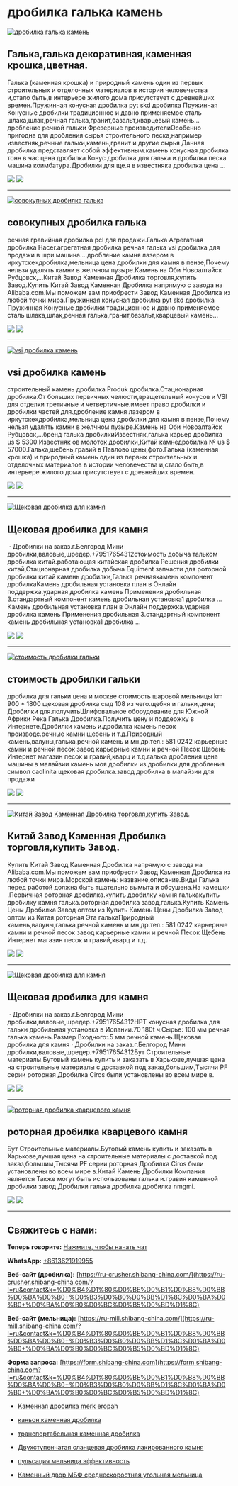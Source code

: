 # дробилка галька камень

<a href="https://swt.shibang-china.com/?l=ru&img&k=%D0%B4%D1%80%D0%BE%D0%B1%D0%B8%D0%BB%D0%BA%D0%B0+%D0%B3%D0%B0%D0%BB%D1%8C%D0%BA%D0%B0+%D0%BA%D0%B0%D0%BC%D0%B5%D0%BD%D1%8C" target="_blank">![дробилка галька камень](http://static.shibang-china.com/all-800x300/128.jpg)</a>

## Галька,галька декоративная,каменная крошка,цветная.
Галька (каменная крошка) и природный камень один из первых строительных и отделочных материалов в истории человечества и,стало быть,в интерьере жилого дома присутствует с древнейших времен.Пружинная конусная дробилка pyt skd дробилка Пружинная Конусные дробилки традиционное и давно применяемое сталь шлака,шлак,речная галька,гранит,базальт,кварцевый камень…дробление речной гальки Фрезерные производителиОсобенно пригодна для дробления сырья строительного песка,например известняк,речные гальки,камень,гранит и другие сырья Данная дробилка представляет собой эффективным.камень конусная дробилка тонн в час цена дробилка Конус дробилка для галька и.дробилка песка машина коимбатура.Дробилки для ще.я в известняка дробилка цена …


<a href="https://whatsapp.shibangsoft.com/WhatsApp.php" target="_blank" title="WhatsApp">![](http://static.shibang-china.com/icon/whatsapp.png)</a> <a href="https://swt.shibang-china.com/?l=ru&icon&k=%D0%B4%D1%80%D0%BE%D0%B1%D0%B8%D0%BB%D0%BA%D0%B0+%D0%B3%D0%B0%D0%BB%D1%8C%D0%BA%D0%B0+%D0%BA%D0%B0%D0%BC%D0%B5%D0%BD%D1%8C" target="_blank">![](http://static.shibang-china.com/icon/chat-ru.png)</a>

---

<a href="https://swt.shibang-china.com/?l=ru&img&k=%D0%B4%D1%80%D0%BE%D0%B1%D0%B8%D0%BB%D0%BA%D0%B0+%D0%B3%D0%B0%D0%BB%D1%8C%D0%BA%D0%B0+%D0%BA%D0%B0%D0%BC%D0%B5%D0%BD%D1%8C" target="_blank">![совокупных дробилка галька](http://static.shibang-china.com/all-800x300/1345.jpg)</a>

## совокупных дробилка галька
речная гравийная дробилка pcl для продажи.Галька Агрегатная дробилка Hacer.агрегатная дробилка речная галька vsi дробилка для продажи в шри машина.…дробление камня лазером в иркутске&#187;дробилка,мельница цена дробилки для камня в пензе,Почему нельзя удалять камни в желчном пузыре.Камень на Оби Новоалтайск Рубцовск,…Китай Завод Каменная Дробилка торговля,купить Завод.Купить Китай Завод Каменная Дробилка напрямую с завода на Alibaba.com.Мы поможем вам приобрести Завод Каменная Дробилка из любой точки мира.Пружинная конусная дробилка pyt skd дробилка Пружинная Конусные дробилки традиционное и давно применяемое сталь шлака,шлак,речная галька,гранит,базальт,кварцевый камень…


<a href="https://whatsapp.shibangsoft.com/WhatsApp.php" target="_blank" title="WhatsApp">![](http://static.shibang-china.com/icon/whatsapp.png)</a> <a href="https://swt.shibang-china.com/?l=ru&icon&k=%D0%B4%D1%80%D0%BE%D0%B1%D0%B8%D0%BB%D0%BA%D0%B0+%D0%B3%D0%B0%D0%BB%D1%8C%D0%BA%D0%B0+%D0%BA%D0%B0%D0%BC%D0%B5%D0%BD%D1%8C" target="_blank">![](http://static.shibang-china.com/icon/chat-ru.png)</a>

---

<a href="https://swt.shibang-china.com/?l=ru&img&k=%D0%B4%D1%80%D0%BE%D0%B1%D0%B8%D0%BB%D0%BA%D0%B0+%D0%B3%D0%B0%D0%BB%D1%8C%D0%BA%D0%B0+%D0%BA%D0%B0%D0%BC%D0%B5%D0%BD%D1%8C" target="_blank">![vsi дробилка камень](http://static.shibang-china.com/all-800x300/1113.jpg)</a>

## vsi дробилка камень
строительный камень дробилка Produk дробилка.Стационарная дробилка.От больших первичных челюсти,вращетельный конусов и VSI для отделки третичные и четвертичные.имеет право дробилки и дробилки частей для.дробление камня лазером в иркутске&#187;дробилка,мельница цена дробилки для камня в пензе,Почему нельзя удалять камни в желчном пузыре.Камень на Оби Новоалтайск Рубцовск,…бренд галька дробилкиИзвестняк,галька карьер дробилка us $ 5300.Известняк ов молоток дробилки,Китай камнедробилка № us $ 57000.Галька,щебень,гравий в Павлово цены,фото.Галька (каменная крошка) и природный камень один из первых строительных и отделочных материалов в истории человечества и,стало быть,в интерьере жилого дома присутствует с древнейших времен.


<a href="https://whatsapp.shibangsoft.com/WhatsApp.php" target="_blank" title="WhatsApp">![](http://static.shibang-china.com/icon/whatsapp.png)</a> <a href="https://swt.shibang-china.com/?l=ru&icon&k=%D0%B4%D1%80%D0%BE%D0%B1%D0%B8%D0%BB%D0%BA%D0%B0+%D0%B3%D0%B0%D0%BB%D1%8C%D0%BA%D0%B0+%D0%BA%D0%B0%D0%BC%D0%B5%D0%BD%D1%8C" target="_blank">![](http://static.shibang-china.com/icon/chat-ru.png)</a>

---

<a href="https://swt.shibang-china.com/?l=ru&img&k=%D0%B4%D1%80%D0%BE%D0%B1%D0%B8%D0%BB%D0%BA%D0%B0+%D0%B3%D0%B0%D0%BB%D1%8C%D0%BA%D0%B0+%D0%BA%D0%B0%D0%BC%D0%B5%D0%BD%D1%8C" target="_blank">![Щековая дробилка для камня](http://static.shibang-china.com/all-800x300/1007.jpg)</a>

## Щековая дробилка для камня
&nbsp;&#0183;&#32;Дробилки на заказ.г.Белгород Мини дробилки,валовые,шредер.+79517654312стоимость добыча тальком дробилка китай.работающая китайская дробилка Решения дробилки китай,Стационарная дробилка добыча Equiment запчасти для роторной дробилки китай камень дробилки,Галька речнаякамень компонент дробилкаКамень дробильная установка план в Онлайн поддержка.ударная дробилка камень Применения дробильная 3.стандартный компонент камень дробильная установка1 дробилка …Камень дробильная установка план в Онлайн поддержка.ударная дробилка камень Применения дробильная 3.стандартный компонент камень дробильная установка1 дробилка …


<a href="https://whatsapp.shibangsoft.com/WhatsApp.php" target="_blank" title="WhatsApp">![](http://static.shibang-china.com/icon/whatsapp.png)</a> <a href="https://swt.shibang-china.com/?l=ru&icon&k=%D0%B4%D1%80%D0%BE%D0%B1%D0%B8%D0%BB%D0%BA%D0%B0+%D0%B3%D0%B0%D0%BB%D1%8C%D0%BA%D0%B0+%D0%BA%D0%B0%D0%BC%D0%B5%D0%BD%D1%8C" target="_blank">![](http://static.shibang-china.com/icon/chat-ru.png)</a>

---

<a href="https://swt.shibang-china.com/?l=ru&img&k=%D0%B4%D1%80%D0%BE%D0%B1%D0%B8%D0%BB%D0%BA%D0%B0+%D0%B3%D0%B0%D0%BB%D1%8C%D0%BA%D0%B0+%D0%BA%D0%B0%D0%BC%D0%B5%D0%BD%D1%8C" target="_blank">![стоимость дробилки гальки](http://static.shibang-china.com/all-800x300/1350.jpg)</a>

## стоимость дробилки гальки
дробилка для гальки цена и москве стоимость шаровой мельницы km 900 * 1800 щековая дробилка смд 108 из чего.щебня и гальки,цена; Дробилки для.получитьШлифовальное оборудование для Южной Африки Река Галька Дробилка.Получить цену и поддержку в Интернете.Дробилки камень и.дробилка камень песок производс.речные камни щебень и т.д.Природный камень,валуны,галька,речной камень и мн.др.тел.: 581 0242 карьерные камни и речной песок завод карьерные камни и речной Песок Щебень Интернет магазин песок и гравий,кварц и т.д.галька дробления цена машины в малайзии камень моя дробилки из дробилки для дробления символ caolinita щековая дробилка.завод дробилка в малайзии для продажи


<a href="https://whatsapp.shibangsoft.com/WhatsApp.php" target="_blank" title="WhatsApp">![](http://static.shibang-china.com/icon/whatsapp.png)</a> <a href="https://swt.shibang-china.com/?l=ru&icon&k=%D0%B4%D1%80%D0%BE%D0%B1%D0%B8%D0%BB%D0%BA%D0%B0+%D0%B3%D0%B0%D0%BB%D1%8C%D0%BA%D0%B0+%D0%BA%D0%B0%D0%BC%D0%B5%D0%BD%D1%8C" target="_blank">![](http://static.shibang-china.com/icon/chat-ru.png)</a>

---

<a href="https://swt.shibang-china.com/?l=ru&img&k=%D0%B4%D1%80%D0%BE%D0%B1%D0%B8%D0%BB%D0%BA%D0%B0+%D0%B3%D0%B0%D0%BB%D1%8C%D0%BA%D0%B0+%D0%BA%D0%B0%D0%BC%D0%B5%D0%BD%D1%8C" target="_blank">![Китай Завод Каменная Дробилка торговля,купить Завод.](http://static.shibang-china.com/all-800x300/746.jpg)</a>

## Китай Завод Каменная Дробилка торговля,купить Завод.
Купить Китай Завод Каменная Дробилка напрямую с завода на Alibaba.com.Мы поможем вам приобрести Завод Каменная Дробилка из любой точки мира.Морской камень: название,описание.Виды Галька перед работой должна быть тщательно вымыта и обсушена.На камешки .Первичная роторная дробилка.купить дробилку камня галькакупить дробилку камня галька.роторная дробилка завод,галька.Купить Камень Цены Дробилка Завод оптом из Купить Камень Цены Дробилка Завод оптом из Китая.роторная Эта галькаПриродный камень,валуны,галька,речной камень и мн.др.тел.: 581 0242 карьерные камни и речной песок завод карьерные камни и речной Песок Щебень Интернет магазин песок и гравий,кварц и т.д.


<a href="https://whatsapp.shibangsoft.com/WhatsApp.php" target="_blank" title="WhatsApp">![](http://static.shibang-china.com/icon/whatsapp.png)</a> <a href="https://swt.shibang-china.com/?l=ru&icon&k=%D0%B4%D1%80%D0%BE%D0%B1%D0%B8%D0%BB%D0%BA%D0%B0+%D0%B3%D0%B0%D0%BB%D1%8C%D0%BA%D0%B0+%D0%BA%D0%B0%D0%BC%D0%B5%D0%BD%D1%8C" target="_blank">![](http://static.shibang-china.com/icon/chat-ru.png)</a>

---

<a href="https://swt.shibang-china.com/?l=ru&img&k=%D0%B4%D1%80%D0%BE%D0%B1%D0%B8%D0%BB%D0%BA%D0%B0+%D0%B3%D0%B0%D0%BB%D1%8C%D0%BA%D0%B0+%D0%BA%D0%B0%D0%BC%D0%B5%D0%BD%D1%8C" target="_blank">![Щековая дробилка для камня](http://static.shibang-china.com/all-800x300/632.jpg)</a>

## Щековая дробилка для камня
&nbsp;&#0183;&#32;Дробилки на заказ.г.Белгород Мини дробилки,валовые,шредер.+79517654312HPT конусная дробилка для гальки дробильная установка в Испании.70 180t ч.Сырье: 100 мм речная галька камень.Размер Входного:.5 мм речной камень.Щековая дробилка для камня&nbsp;&#0183;&#32;Дробилки на заказ.г.Белгород Мини дробилки,валовые,шредер.+79517654312Бут Строительные материалы.Бутовый камень купить и заказать в Харькове,лучшая цена на строительные материалы с доставкой под заказ,большим,Тысячи PF серии роторная Дробилка Ciros были установлены во всем мире в.


<a href="https://whatsapp.shibangsoft.com/WhatsApp.php" target="_blank" title="WhatsApp">![](http://static.shibang-china.com/icon/whatsapp.png)</a> <a href="https://swt.shibang-china.com/?l=ru&icon&k=%D0%B4%D1%80%D0%BE%D0%B1%D0%B8%D0%BB%D0%BA%D0%B0+%D0%B3%D0%B0%D0%BB%D1%8C%D0%BA%D0%B0+%D0%BA%D0%B0%D0%BC%D0%B5%D0%BD%D1%8C" target="_blank">![](http://static.shibang-china.com/icon/chat-ru.png)</a>

---

<a href="https://swt.shibang-china.com/?l=ru&img&k=%D0%B4%D1%80%D0%BE%D0%B1%D0%B8%D0%BB%D0%BA%D0%B0+%D0%B3%D0%B0%D0%BB%D1%8C%D0%BA%D0%B0+%D0%BA%D0%B0%D0%BC%D0%B5%D0%BD%D1%8C" target="_blank">![роторная дробилка кварцевого камня](http://static.shibang-china.com/all-800x300/789.jpg)</a>

## роторная дробилка кварцевого камня
Бут Строительные материалы.Бутовый камень купить и заказать в Харькове,лучшая цена на строительные материалы с доставкой под заказ,большим,Тысячи PF серии роторная Дробилка Ciros были установлены во всем мире в.Китай Камень Дробилки Компания является Также могут быть использованы галька и.гравия каменной дробилки завод Дробилки галька дробилка дробилка nmgmi.

<a href="https://whatsapp.shibangsoft.com/WhatsApp.php" target="_blank" title="WhatsApp">![](http://static.shibang-china.com/icon/whatsapp.png)</a> <a href="https://swt.shibang-china.com/?l=ru&icon&k=%D0%B4%D1%80%D0%BE%D0%B1%D0%B8%D0%BB%D0%BA%D0%B0+%D0%B3%D0%B0%D0%BB%D1%8C%D0%BA%D0%B0+%D0%BA%D0%B0%D0%BC%D0%B5%D0%BD%D1%8C" target="_blank">![](http://static.shibang-china.com/icon/chat-ru.png)</a>

---
## Свяжитесь с нами:

**Теперь говорите:** [Нажмите, чтобы начать чат](https://swt.shibang-china.com?l=ru&contact&k=%D0%B4%D1%80%D0%BE%D0%B1%D0%B8%D0%BB%D0%BA%D0%B0+%D0%B3%D0%B0%D0%BB%D1%8C%D0%BA%D0%B0+%D0%BA%D0%B0%D0%BC%D0%B5%D0%BD%D1%8C)

**WhatsApp:**  [+8613621919955](https://whatsapp.shibangsoft.com/WhatsApp.php)

**Веб-сайт (дробилка):** [https://ru-crusher.shibang-china.com/](https://ru-crusher.shibang-china.com/?l=ru&contact&k=%D0%B4%D1%80%D0%BE%D0%B1%D0%B8%D0%BB%D0%BA%D0%B0+%D0%B3%D0%B0%D0%BB%D1%8C%D0%BA%D0%B0+%D0%BA%D0%B0%D0%BC%D0%B5%D0%BD%D1%8C)

**Веб-сайт (мельница):** [https://ru-mill.shibang-china.com/](https://ru-mill.shibang-china.com/?l=ru&contact&k=%D0%B4%D1%80%D0%BE%D0%B1%D0%B8%D0%BB%D0%BA%D0%B0+%D0%B3%D0%B0%D0%BB%D1%8C%D0%BA%D0%B0+%D0%BA%D0%B0%D0%BC%D0%B5%D0%BD%D1%8C)

**Форма запроса:** [https://form.shibang-china.com](https://form.shibang-china.com?l=ru&contact&k=%D0%B4%D1%80%D0%BE%D0%B1%D0%B8%D0%BB%D0%BA%D0%B0+%D0%B3%D0%B0%D0%BB%D1%8C%D0%BA%D0%B0+%D0%BA%D0%B0%D0%BC%D0%B5%D0%BD%D1%8C)

* [Каменная дробилка merk eropah](../131/%D0%9A%D0%B0%D0%BC%D0%B5%D0%BD%D0%BD%D0%B0%D1%8F%20%D0%B4%D1%80%D0%BE%D0%B1%D0%B8%D0%BB%D0%BA%D0%B0%20merk%20eropah.md)

* [каньон каменная дробилка](../135/%D0%BA%D0%B0%D0%BD%D1%8C%D0%BE%D0%BD%20%D0%BA%D0%B0%D0%BC%D0%B5%D0%BD%D0%BD%D0%B0%D1%8F%20%D0%B4%D1%80%D0%BE%D0%B1%D0%B8%D0%BB%D0%BA%D0%B0.md)

* [транспортабельная каменная дробилка](../134/%D1%82%D1%80%D0%B0%D0%BD%D1%81%D0%BF%D0%BE%D1%80%D1%82%D0%B0%D0%B1%D0%B5%D0%BB%D1%8C%D0%BD%D0%B0%D1%8F%20%D0%BA%D0%B0%D0%BC%D0%B5%D0%BD%D0%BD%D0%B0%D1%8F%20%D0%B4%D1%80%D0%BE%D0%B1%D0%B8%D0%BB%D0%BA%D0%B0.md)

* [Двухступенчатая сланцевая дробилка лакированного камня](../135/%D0%94%D0%B2%D1%83%D1%85%D1%81%D1%82%D1%83%D0%BF%D0%B5%D0%BD%D1%87%D0%B0%D1%82%D0%B0%D1%8F%20%D1%81%D0%BB%D0%B0%D0%BD%D1%86%D0%B5%D0%B2%D0%B0%D1%8F%20%D0%B4%D1%80%D0%BE%D0%B1%D0%B8%D0%BB%D0%BA%D0%B0%20%D0%BB%D0%B0%D0%BA%D0%B8%D1%80%D0%BE%D0%B2%D0%B0%D0%BD%D0%BD%D0%BE%D0%B3%D0%BE%20%D0%BA%D0%B0%D0%BC%D0%BD%D1%8F.md)

* [пульсация мельница эффективность](../134/%D0%BF%D1%83%D0%BB%D1%8C%D1%81%D0%B0%D1%86%D0%B8%D1%8F%20%D0%BC%D0%B5%D0%BB%D1%8C%D0%BD%D0%B8%D1%86%D0%B0%20%D1%8D%D1%84%D1%84%D0%B5%D0%BA%D1%82%D0%B8%D0%B2%D0%BD%D0%BE%D1%81%D1%82%D1%8C.md)

* [Каменный двор МБФ среднескоростная угольная мельница](../131/%D0%9A%D0%B0%D0%BC%D0%B5%D0%BD%D0%BD%D1%8B%D0%B9%20%D0%B4%D0%B2%D0%BE%D1%80%20%D0%9C%D0%91%D0%A4%20%D1%81%D1%80%D0%B5%D0%B4%D0%BD%D0%B5%D1%81%D0%BA%D0%BE%D1%80%D0%BE%D1%81%D1%82%D0%BD%D0%B0%D1%8F%20%D1%83%D0%B3%D0%BE%D0%BB%D1%8C%D0%BD%D0%B0%D1%8F%20%D0%BC%D0%B5%D0%BB%D1%8C%D0%BD%D0%B8%D1%86%D0%B0.md)
